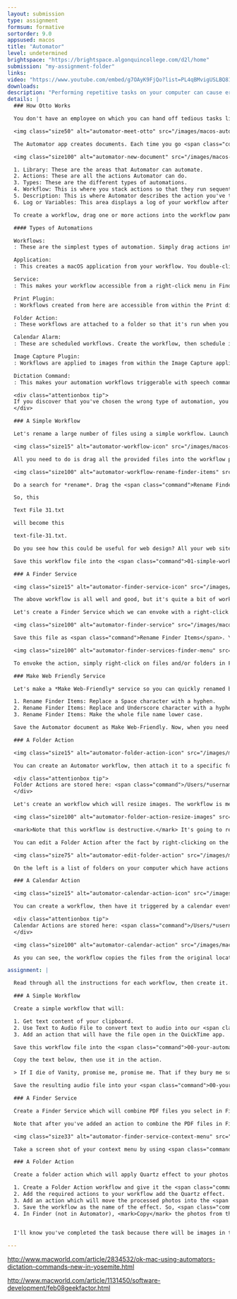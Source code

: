 ```yaml
---
layout: submission
type: assignment
formsum: formative
sortorder: 9.0
appsused: macos
title: "Automator"
level: undetermined
brightspace: "https://brightspace.algonquincollege.com/d2l/home"
submission: "my-assignment-folder"
links:
video: "https://www.youtube.com/embed/g7OAyK9FjQo?list=PL4qBMvigUSLBQ81-YCSdw7GqKhk4sEZxv"
downloads:
description: "Performing repetitive tasks on your computer can cause errors and be really tedious. Automator is an often ignored app which can perform the same work faster and without errors."
details: |
  ### How Otto Works

  You don't have an employee on which you can hand off tedious tasks like renaming hundreds of files or resizing a folder full of images. Well, actually now you do have one. Otto will save time and he won't make any mistakes.

  <img class="size50" alt="automator-meet-otto" src="/images/macos-automator/automator-meet-otto.jpg">

  The Automator app creates documents. Each time you go <span class="command">File > New</span>, it will create a new document, then ask you what type of automation you wish to create. This is what this looks like.

  <img class="size100" alt="automator-new-document" src="/images/macos-automator/automator-new-document.jpg">

  1. Library: These are the areas that Automator can automate.
  2. Actions: These are all the actions Automator can do.
  3. Types: These are the different types of automations.
  4. Workflow: This is where you stack actions so that they run sequentially.
  5. Description: This is where Automator describes the action you've targeted.
  6. Log or Variables: This area displays a log of your workflow after it has run. It's also the variables area.

  To create a workflow, drag one or more actions into the workflow pane. The order in which you stack them counts because one action feeds the next. If your workflow doesn't work, there will be an error message in the Log pane at the bottom of the window.

  #### Types of Automations

  Workflows:
  : These are the simplest types of automation. Simply drag actions into the workflow pane, then click the <span class="command">Run</span> button.

  Application:
  : This creates a macOS application from your workflow. You double-click on its icon like any other app and your workflow will run.

  Service:
  : This makes your workflow accessible from a right-click menu in Finder.

  Print Plugin:
  : Workflows created from here are accessible from within the Print dialogue.

  Folder Action:
  : These workflows are attached to a folder so that it's run when you add something to the folder.

  Calendar Alarm:
  : These are scheduled workflows. Create the workflow, then schedule it in Apple's Calendar app. So, they can be recurring.

  Image Capture Plugin:
  : Workflows are applied to images from within the Image Capture application.

  Dictation Command:
  : This makes your automation workflows triggerable with speech commands.

  <div class="attentionbox tip">
  If you discover that you've chosen the wrong type of automation, you can always change it after the fact by going <span class="command">File > Convert To...</span>, then choose the type you want.
  </div>

  ### A Simple Workflow

  Let's rename a large number of files using a simple workflow. Launch Automator, then choose to create a new workflow. Save it into the provided <span class="command">01-simple-workflow</span> folder named *Rename Finder Items.workflow*.

  <img class="size15" alt="automator-workflow-icon" src="/images/macos-automator/automator-workflow-icon.jpg">

  All you need to do is drag all the provided files into the workflow pane for Automator to act only on these files. It will add its own <span class="command">Get Specified Items</span> action.

  <img class="size100" alt="automator-workflow-rename-finder-items" src="/images/macos-automator/automator-workflow-rename-finder-items.jpg">

  Do a search for *rename*. Drag the <span class="command">Rename Finder Items</span> action into your workflow. Set it up as shown above. This means you'll drag it in a few times. You can see that we're going to make the file names lower case. We'll replace all spaces and underscores with hyphens. 

  So, this

  Text File 31.txt

  will become this

  text-file-31.txt.

  Do you see how this could be useful for web design? All your web site pages and images should be named without spaces and all lower case. Now you don't need to do this manually anymore. Otto can act on many files at once for you.

  Save this workflow file into the <span class="command">01-simple-workflow</span> folder named *Rename Finder Items.workflow*.

  ### A Finder Service

  <img class="size15" alt="automator-finder-service-icon" src="/images/macos-automator/automator-finder-service-icon.jpg">

  The above workflow is all well and good, but it's quite a bit of work to create such a workflow each time you want to rename files and folders. To this end, we'll create a *Finder Service*.

  Let's create a Finder Service which we can envoke with a right-click in Finder. We'll make it a workflow that we can have rename files and folders however we want.

  <img class="size100" alt="automator-finder-service" src="/images/macos-automator/automator-finder-service.jpg">

  Save this file as <span class="command">Rename Finder Items</span>. You don't choose the location where it's saved. All Finder Services are stored in <span class="command">Home Directory > Library > Services</span>. If you need to edit your service, you can find it there, then open to edit.

  <img class="size100" alt="automator-finder-services-finder-menu" src="/images/macos-automator/automator-finder-services-finder-menu.jpg">

  To envoke the action, simply right-click on files and/or folders in Finder. Go <span class="command">Services > Rename Finder Items</span>. The beauty of this is that the action asks you how you want to rename the selected files. The action asks because you've checked <span class="command">Show this action when the workflow runs</span> when you created the service.

  ### Make Web Friendly Service

  Let's make a *Make Web-Friendly* service so you can quickly renamed batches of files for your web dev projects. Create a new Automator document. Add these actions:

  1. Rename Finder Items: Replace a Space character with a hyphen.
  2. Rename Finder Items: Replace and Underscore character with a hyphen.
  3. Rename Finder Items: Make the whole file name lower case.

  Save the Automator document as Make Web-Friendly. Now, when you need to rename a batch of files or folders, you can do it with a right-click.

  ### A Folder Action

  <img class="size15" alt="automator-folder-action-icon" src="/images/macos-automator/automator-folder-action-icon.jpg">

  You can create an Automator workflow, then attach it to a specific folder. When you add files to the folder, the action does its thing.

  <div class="attentionbox tip">
  Folder Actions are stored here: <span class="command">/Users/*username*/Library/Workflows/Applications/</span>
  </div>

  Let's create an workflow which will resize images. The workflow is meant for really large image files which you want to make smaller to post online or send via e-mail.

  <img class="size100" alt="automator-folder-action-resize-images" src="/images/macos-automator/automator-folder-action-resize-images.jpg">

  <mark>Note that this workflow is destructive.</mark> It's going to resize the originals of any images you put in the folder. Point the action to the provided 02-images-to-1500px folder. Copy the provided images into that folder, then watch the magic happen. All images copied into this folder will be resized to 1500 pixels wide. *-1550px* will be appended to the file names, then they get moved to the 03-processed-images folder.

  You can edit a Folder Action after the fact by right-clicking on the folder itself.

  <img class="size75" alt="automator-edit-folder-action" src="/images/macos-automator/automator-edit-folder-action.jpg">

  On the left is a list of folders on your computer which have actions attached to them. On the right is a list of all the folder actions you've created.

  ### A Calendar Action

  <img class="size15" alt="automator-calendar-action-icon" src="/images/macos-automator/automator-calendar-action-icon.jpg">

  You can create a workflow, then have it triggered by a calendar event. Let's set up a backup schedule for a specific folder. This workflow will copy a folder from one place to another daily.

  <div class="attentionbox tip">
  Calendar Actions are stored here: <span class="command">/Users/*username*/Library/Workflows/Applications/</span>
  </div>

  <img class="size100" alt="automator-calendar-action" src="/images/macos-automator/automator-calendar-action.jpg">

  As you can see, the workflow copies the files from the original location to the folder called <span class="command">03-backup-destination</span>. Once you save the workflow, the Apple Calendar app launches. It allows you to enter the time and frequency of the backup action.

assignment: |

  Read through all the instructions for each workflow, then create it.

  ### A Simple Workflow

  Create a simple workflow that will:

  1. Get text content of your clipboard.
  2. Use Text to Audio File to convert text to audio into our <span class="command">00-your-automator-files</span> folder with the voice of *Alex*.
  3. Add an action that will have the file open in the QuickTime app.

  Save this workflow file into the <span class="command">00-your-automator-files</span> too. Name the workflow *Text-to-Audio.workflow*.

  Copy the text below, then use it in the action.

  > If I die of Vanity, promise me, promise me. That if they bury me some place I don't want to be. That you'll dig me up and transport me. Unceremoniously away from the swollen city breeze, garbage bag trees. Whispers of disease, and acts of enormity. And lower me slowly, sadly, and properly. Get Ry Cooder to sing my eulogy. At the hundredth meridian.

  Save the resulting audio file into your <span class="command">00-your-automator-files</span> folder named *Hip.aiff*.

  ### A Finder Service

  Create a Finder Service which will combine PDF files you select in Finder. Use the provided PDF files -- all 100 of them -- to combine into one file. Name it <span class="command">Combined.pdf</span>. Put it in the <span class="command">00-your-automator-files</span> folder.

  Note that after you've added an action to combine the PDF files in Finder, you'll need an action to open that file. Once it's opened, save it manually into your <span class="command">00-your-automator-files</span> folder named *Combined.pdf*.

  <img class="size33" alt="automator-finder-service-context-menu" src="/images/macos-automator/automator-finder-service-context-menu.jpg">

  Take a screen shot of your context menu by using <span class="command">⌘-Shift-4</span>, then draw a marquee around the menu. The image will appear on your Desktop. Rename it *Combine PDFs.png*. Move it in the <span class="command">00-your-automator-files</span> folder too.

  ### A Folder Action

  Create a folder action which will apply Quartz effect to your photos. Use the images you have in your <span class="command">02-images-to-1500px</span> folder. Apply a Quartz effect of your choice on a copy of these images. So...

  1. Create a Folder Action workflow and give it the <span class="command">00-attach-quartz-workflow</span> folder to attach to.
  2. Add the required actions to your workflow add the Quartz effect.
  3. Add an action which will move the processed photos into the <span class="command">01-quartz-processed</span> folder.
  3. Save the workflow as the name of the effect. So, <span class="command">make-images-sepia</span> or something like this.
  4. In Finder (not in Automator), <mark>Copy</mark> the photos from the <span class="command">02-images-to-1500px</span> into the <span class="command">00-attach-quartz-workflow</span> folder.
  

  I'll know you've completed the task because there will be images in the folder with an effect on them.

---
```

http://www.macworld.com/article/2834532/ok-mac-using-automators-dictation-commands-new-in-yosemite.html

http://www.macworld.com/article/1131450/software-development/feb08geekfactor.html
